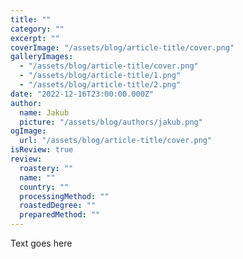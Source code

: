 ```yaml
---
title: ""
category: ""
excerpt: ""
coverImage: "/assets/blog/article-title/cover.png"
galleryImages:
  - "/assets/blog/article-title/cover.png"
  - "/assets/blog/article-title/1.png"
  - "/assets/blog/article-title/2.png"
date: "2022-12-16T23:00:00.000Z"
author:
  name: Jakub
  picture: "/assets/blog/authors/jakub.png"
ogImage:
  url: "/assets/blog/article-title/cover.png"
isReview: true
review:
  roastery: ""
  name: ""
  country: ""
  processingMethod: ""
  roastedDegree: ""
  preparedMethod: ""
---
```


Text goes here
